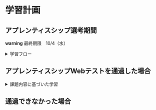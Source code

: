 # 学習計画

## アプレンティスシップ選考期間

 **warning**
 最終期限　10/4（水）

 <details><summary>学習フロー</summary>

 * 10/21~23 - Linux Quest
 * 10/24~26 - Git Quest
 * 10/27~30 - 課題「パスコードマネージャー」
 * 10/1,2 - 論述課題
 * 10/3,4 - 提出、調整日

 </details>

 
## アプレンティスシップWebテストを通過した場合

 <details><summary>課題内容に基づいた学習</summary>

 
 </details>

## 通過できなかった場合


